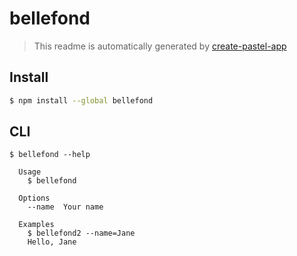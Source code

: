 # bellefond

> This readme is automatically generated by [create-pastel-app](https://github.com/vadimdemedes/create-pastel-app)

## Install

```bash
$ npm install --global bellefond
```

## CLI

```
$ bellefond --help

  Usage
    $ bellefond

  Options
    --name  Your name

  Examples
    $ bellefond2 --name=Jane
    Hello, Jane
```
